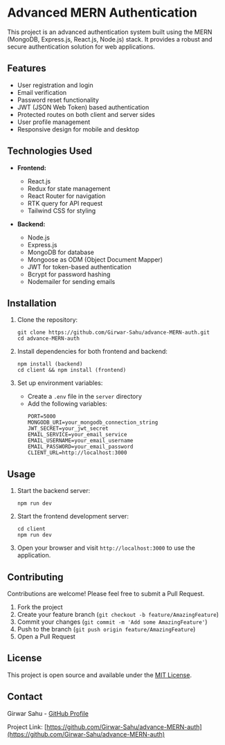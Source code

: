 # Advanced MERN Authentication

This project is an advanced authentication system built using the MERN (MongoDB, Express.js, React.js, Node.js) stack. It provides a robust and secure authentication solution for web applications.

## Features

- User registration and login
- Email verification
- Password reset functionality
- JWT (JSON Web Token) based authentication
- Protected routes on both client and server sides
- User profile management
- Responsive design for mobile and desktop

## Technologies Used

- **Frontend:**
  - React.js
  - Redux for state management
  - React Router for navigation
  - RTK query for API request
  - Tailwind CSS for styling

- **Backend:**
  - Node.js
  - Express.js
  - MongoDB for database
  - Mongoose as ODM (Object Document Mapper)
  - JWT for token-based authentication
  - Bcrypt for password hashing
  - Nodemailer for sending emails

## Installation

1. Clone the repository:
   ```
   git clone https://github.com/Girwar-Sahu/advance-MERN-auth.git
   cd advance-MERN-auth
   ```

2. Install dependencies for both frontend and backend:
   ```
   npm install (backend)
   cd client && npm install (frontend)
   ```

3. Set up environment variables:
   - Create a `.env` file in the `server` directory
   - Add the following variables:
     ```
     PORT=5000
     MONGODB_URI=your_mongodb_connection_string
     JWT_SECRET=your_jwt_secret
     EMAIL_SERVICE=your_email_service
     EMAIL_USERNAME=your_email_username
     EMAIL_PASSWORD=your_email_password
     CLIENT_URL=http://localhost:3000
     ```

## Usage

1. Start the backend server:
   ```
   npm run dev
   ```

2. Start the frontend development server:
   ```
   cd client
   npm run dev
   ```

3. Open your browser and visit `http://localhost:3000` to use the application.

## Contributing

Contributions are welcome! Please feel free to submit a Pull Request.

1. Fork the project
2. Create your feature branch (`git checkout -b feature/AmazingFeature`)
3. Commit your changes (`git commit -m 'Add some AmazingFeature'`)
4. Push to the branch (`git push origin feature/AmazingFeature`)
5. Open a Pull Request

## License

This project is open source and available under the [MIT License](LICENSE).

## Contact

Girwar Sahu - [GitHub Profile](https://github.com/Girwar-Sahu)

Project Link: [https://github.com/Girwar-Sahu/advance-MERN-auth](https://github.com/Girwar-Sahu/advance-MERN-auth)
